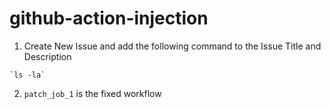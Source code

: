 # github-action-injection

1. Create New Issue and add the following command to the Issue Title and Description
  ```
  `ls -la`
  ```
2. `patch_job_1` is the fixed workflow
